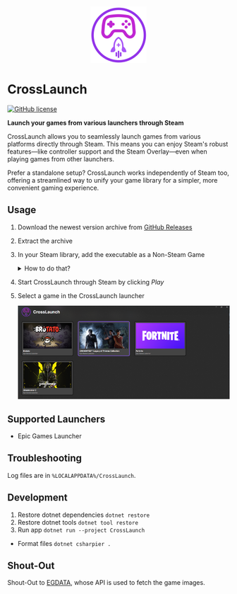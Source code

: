 <div align="center" width="100%">
  <picture>
    <source media="(prefers-color-scheme: dark)" srcset="assets/img/CrossLaunch-Logo7.png" />
    <source media="(prefers-color-scheme: light)" srcset="assets/img/CrossLaunch-Logo4.png" />
    <img alt="CrossLaunch Logo" src="assets/img/CrossLaunch-Logo7.png" height="128" />
  </picture>
</div>

# CrossLaunch

[![GitHub license](https://img.shields.io/github/license/DerStimmler/CrossLaunch)](https://github.com/DerStimmler/CrossLaunch/blob/main/LICENSE.md)

**Launch your games from various launchers through Steam**

CrossLaunch allows you to seamlessly launch games from various platforms directly through Steam. This means you can enjoy Steam's robust features—like controller support and the Steam Overlay—even when playing games from other launchers.

Prefer a standalone setup? CrossLaunch works independently of Steam too, offering a streamlined way to unify your game library for a simpler, more convenient gaming experience.

## Usage

1. Download the newest version archive from [GitHub Releases](https://github.com/DerStimmler/CrossLaunch/releases)
2. Extract the archive
3. In your Steam library, add the executable as a Non-Steam Game

   <details>
      <summary>
          How to do that?
      </summary>
      
   | Add Non-Steam Game                                                              | Browse for executable                                                                      |
   |---------------------------------------------------------------------------------|--------------------------------------------------------------------------------------------|
   | <img src="assets/docs/non-steam-game.png" alt="add non steam game"/> | <img src="assets/docs/non-steam-game-browse.png" alt="browse for executable"/> |
   </details>

4. Start CrossLaunch through Steam by clicking _Play_
5. Select a game in the CrossLaunch launcher
   
    <img src="assets/docs/cross-launch-game-selection.png" alt="select game in CrossLaunch launcher"/>

## Supported Launchers

- Epic Games Launcher

## Troubleshooting

Log files are in `%LOCALAPPDATA%/CrossLaunch`.

## Development

1. Restore dotnet dependencies `dotnet restore`
2. Restore dotnet tools `dotnet tool restore`
3. Run app `dotnet run --project CrossLaunch`

- Format files `dotnet csharpier .`

## Shout-Out

Shout-Out to [EGDATA](https://egdata.app/), whose API is used to fetch the game images.
